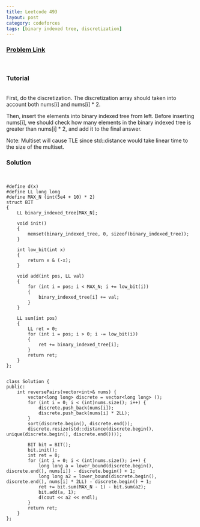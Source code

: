 ```yaml
---
title: Leetcode 493
layout: post
category: codeforces
tags: [binary indexed tree, discretization]
---
```



### [Problem Link](https://leetcode.com/problems/reverse-pairs/)
<br/>

### Tutorial  
<br/>
First, do the discretization. The discretization array should taken into account both nums[i] and nums[i] * 2.

Then, insert the elements into binary indexed tree from left.
Before inserting nums[i], we should check how many elements in the binary indexed tree is greater than nums[i] * 2, and add it to the final answer.

Note: Multiset will cause TLE since std::distance would take linear time to the size of the multiset.
<br/>


### Solution  
<br/>

	#define d(x) 
	#define LL long long
	#define MAX_N (int(5e4 + 10) * 2)
	struct BIT
	{
		LL binary_indexed_tree[MAX_N];
	
		void init()
		{
			memset(binary_indexed_tree, 0, sizeof(binary_indexed_tree));
		}
	
		int low_bit(int x)
		{
			return x & (-x);
		}
	
		void add(int pos, LL val)
		{
			for (int i = pos; i < MAX_N; i += low_bit(i))
			{
				binary_indexed_tree[i] += val;
			}
		}
	
		LL sum(int pos)
		{
			LL ret = 0;
			for (int i = pos; i > 0; i -= low_bit(i))
			{
				ret += binary_indexed_tree[i];
			}
			return ret;
		}
	};
	
	
	class Solution {
	public:
	    int reversePairs(vector<int>& nums) {
	        vector<long long> discrete = vector<long long> ();
	        for (int i = 0; i < (int)nums.size(); i++) {
	            discrete.push_back(nums[i]);
	            discrete.push_back(nums[i] * 2LL);
	        }
	        sort(discrete.begin(), discrete.end());
	        discrete.resize(std::distance(discrete.begin(), unique(discrete.begin(), discrete.end())));
	        
	        BIT bit = BIT();
	        bit.init();
	        int ret = 0;
	        for (int i = 0; i < (int)nums.size(); i++) {
	            long long a = lower_bound(discrete.begin(), discrete.end(), nums[i]) - discrete.begin() + 1;
	            long long a2 = lower_bound(discrete.begin(), discrete.end(), nums[i] * 2LL) - discrete.begin() + 1;
	            ret += bit.sum(MAX_N - 1) - bit.sum(a2);
	            bit.add(a, 1);
	            d(cout << a2 << endl);
	        }
	        return ret;
	    }
	};
